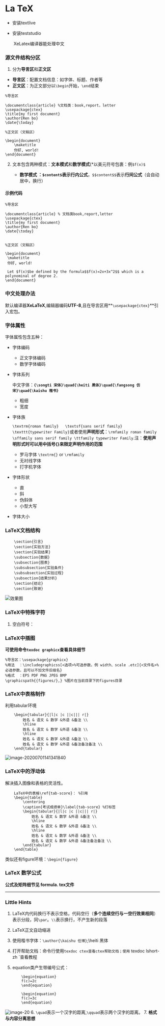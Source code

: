 # La TeX 

- 安装textlive

- 安装teststudio

  ​    XeLatex编译器能处理中文

### 源文件结构分区

1. 分为**导言区**和**正文区**

- **导言区**：配置文档信息：如字体、标题、作者等
- **正文区**：为正文部分以`\begin`开始，`\end`结束

``` %导言区，book,report,正文区（文）正文区（文）
%导言区

\documentclass{article} %文档类：book,report，letter
\usepackage{ctex}
\title{my first document}
\author{Ren bo}
\date{\today}

%正文区（文稿区）

\begin{document}
	\maketitle
	你好, world! 
\end{document}
```

2. 文本包含两种模式：**文本模式**和**数学模式**(*以美元符号包裹：例`$f(x)$`

   - **数学模式 **：`$content$`表示**行内公式**，`$$content$$`表示**行间公式**（会自动居中，换行）

#### 示例代码

   ```
   %导言区
   
   \documentclass{article} % 文档类book,report,letter
   \usepackage{ctex}
   \title{my first document}
   \author{Ren bo}
   \date{\today}
   
   
   %正文区（文稿区）
   
   \begin{document}
   	\maketitle
   	你好, world! 
   	
   	Let $f(x)$be defined by the formula$$f(x)=2x+3x^2$$ which is a polynominal of degree 2.
   \end{document}
   ```

   ### 中文处理办法

默认编译器**XeLaTeX**,编辑器编码**UTF-8**,且在导言区用**`\usepackage{ctex}`**引入宏包。



### 字体属性

字体属性包含五种：

- 字体编码

  - 正文字体编码
  - 数学字体编码

- 字体系列

  中文字体：**`{\songti 宋体}\quad{\heiti 黑体}\quad{\fangsong 仿宋}\quad{\kaishu 楷书}`**

  - 粗细
  - 宽度

- 字体族

  `\textrm{roman family}   \textsf{sans serif family} \texttt{typewriter Family}`或者使用**声明形式**：`\rmfamily roman family \sffamily sans serif family \ttfamily typewriter Family`.注：**使用声明形式时可以用中括号{}来限定声明作用的范围**

  - 罗马字体 `\textrm{}` or `\rmfamily `
  - 无衬线字体
  - 打字机字体

- 字体形状

  - 直
  - 斜
  - 伪斜体
  - 小型大写

- 字体大小

  
### LaTeX文档结构

```
	\section{引言}
	\section{实验方法}
	\section{实验结果}
	\subsection{数据}
	\subsection{图表}
	\subsubsection{实验条件}
	\subsubsection{实验过程}
	\subsection{结果分析}
	\section{结论}
	\section{致谢}
```

![效果图](LaTeX.assets/image-20200701122834795.png)

### LaTeX中特殊字符

1. 空白符号：

### LaTeX中插图

**可使用命令`texdoc graphicx`查看具体细节**

```
%导言区：\usepackage{graphicx}
%用法  ：\includegraphicss[<选项>%可选参数，例 width、scale .etc]{<文件名>%必选参数，且可以不加文件后缀名}
%格式  ：EPS PDF PNG JPEG BMP
\graphicspath{{figures/},} %图片在当前目录下的figures目录 
```

### LaTeX中表格制作

利用tabular环境

```
	\begin{tabular}{|l|c |c ||c||| r|}
		姓名 & 语文 & 数学 &外语 &备注 \\
		\hline
		姓名 & 语文 & 数学 &外语 &备注 \\
		\hline
		姓名 & 语文 & 数学 &外语 &备注 \\
		姓名 & 语文 & 数学 &外语 &备注备注备注 \\
	\end{tabular}
```

![image-20200701141341840](LaTeX.assets/image-20200701141341840.png)

### LaTeX中的浮动体

解决插入图像和表格的灵活性。

```
	LaTeX中的表格\ref{tab-score}： %引用
	\begin{table}
		\centering
		\caption{考试成绩单}\label{tab-score} %打标签
		\begin{tabular}{|l|c |c ||c||| r|}
			姓名 & 语文 & 数学 &外语 &备注 \\
			\hline
			姓名 & 语文 & 数学 &外语 &备注 \\
			\hline
			姓名 & 语文 & 数学 &外语 &备注 \\
			姓名 & 语文 & 数学 &外语 &备注备注备注 \\
		\end{tabular}
	\end{table}
```

类似还有figure环境：`\begin{figure}`

### LaTeX 数学公式

**公式及矩阵细节见 formula. tex文件**

---

### Little Hints

1. LaTeX内代码换行不表示空格，代码空行（**多个连续空行与一空行效果相同**）表示分段，同`\par`。`\\`表示换行，不产生新的段落

2. LaTeX正文自动缩进

3. 使用楷书字体：`\author{\kaishu 任博}`;\heiti 黑体

4. 打开帮助文档：命令行使用`texdoc ctex查看ctex帮助文档；使用` texdoc lshort-zh `查看教程

5. equation类产生带编号公式：

   	```
      	\begin{equation}
      	f(c)=2c
      	\end{equation}
      	
      	\begin{equation}
      	f(c)=3c
      	\end{equation}
   ```

![image-20](LaTeX.assets/image-20200630214423098.png)
6. `\quad`表示一个汉字的距离,`\qquad`表示两个汉字的距离。
7. **格式与内容分离思想**

